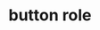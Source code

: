 ---
{
  "title": "button role",
  "description": "An input that allows for user-triggered actions when clicked or pressed. See related link.",
  "category": "aria",
  "keywords": "button role",
  "last_test_date": "2019-09-14",
  "test_results_url": "https://a11ysupport.io/tech/aria/button_role",
  "test_url": "https://a11ysupport.io/tech/aria/button_role",
  "stats": {
    "dragon_win": {
      "ie": {
        "11.253": "y"
      },
      "chrome": {
        "76": "y"
      }
    },
    "jaws": {
      "chrome": {
        "92": "y"
      },
      "edge": {
        "92": "y"
      },
      "ie": {
        "11": "y"
      },
      "firefox": {
        "69": "y"
      }
    },
    "narrator": {
      "edge": {
        "44": "y"
      }
    },
    "nvda": {
      "chrome": {
        "92": "y"
      },
      "edge": {
        "92": "y"
      },
      "firefox": {
        "69": "y"
      }
    },
    "orca": {
      "firefox": {
        "69": "y"
      }
    },
    "talkback": {
      "and_chr": {
        "76": "y"
      }
    },
    "va_and": {
      "and_chr": {
        "77": "y"
      }
    },
    "vo_ios": {
      "ios_saf": {
        "12.4.1": "y"
      }
    },
    "vo_macos": {
      "safari": {
        "12.1.2": "y"
      }
    },
    "vc_ios": {
      "ios_saf": {
        "13.0": "y"
      }
    },
    "vc_macos": {
      "safari": {
        "13.0.2": "y"
      }
    },
    "wsr": {
      "edge": {
        "44": "y"
      },
      "chrome": {
        "77": "y"
      }
    }
  },
  "links": {
    "ARIA spec for button": "https://www.w3.org/TR/wai-aria-1.1/#button"
  }
}
---